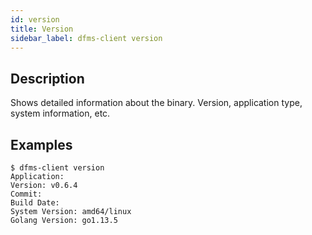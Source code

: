 ```yaml
---
id: version
title: Version
sidebar_label: dfms-client version
---
```


## Description

Shows detailed information about the binary. Version, application type, system information, etc.

## Examples

```shell
$ dfms-client version
Application:
Version: v0.6.4
Commit:
Build Date:
System Version: amd64/linux
Golang Version: go1.13.5
```
